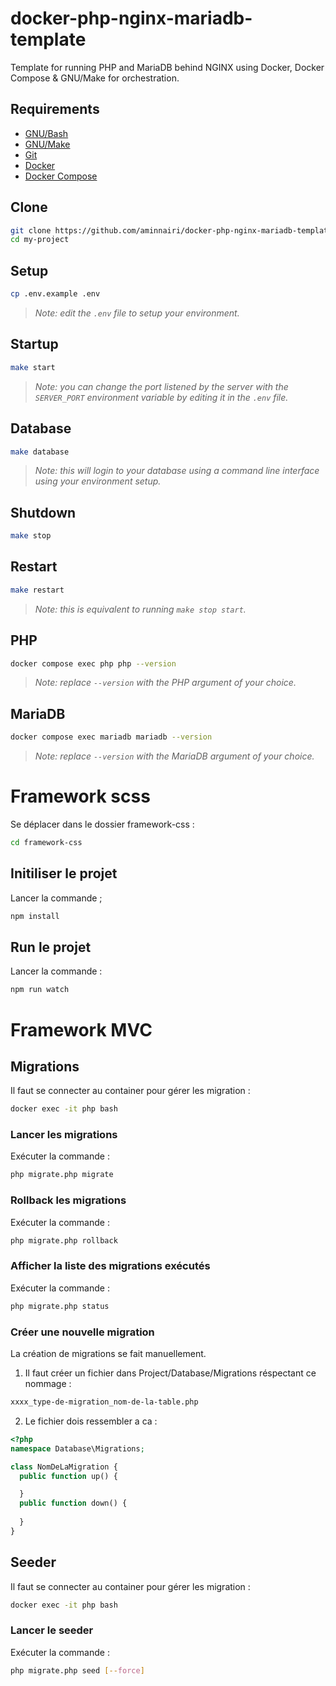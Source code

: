 # docker-php-nginx-mariadb-template

Template for running PHP and MariaDB behind NGINX using Docker, Docker Compose & GNU/Make for orchestration.

## Requirements

- [GNU/Bash](https://www.gnu.org/software/bash/)
- [GNU/Make]()
- [Git](https://git-scm.com/)
- [Docker](https://www.docker.com/)
- [Docker Compose](https://docs.docker.com/compose/)

## Clone

```bash
git clone https://github.com/aminnairi/docker-php-nginx-mariadb-template my-project
cd my-project
```

## Setup

```bash
cp .env.example .env
```

> *Note: edit the `.env` file to setup your environment.*

## Startup

```bash
make start
```

> *Note: you can change the port listened by the server with the `SERVER_PORT` environment variable by editing it in the `.env` file.*

## Database

```bash
make database
```

> *Note: this will login to your database using a command line interface using your environment setup.*

## Shutdown

```bash
make stop
```

## Restart

```bash
make restart
```

> *Note: this is equivalent to running `make stop start`.*

## PHP

```bash
docker compose exec php php --version
```

> *Note: replace `--version` with the PHP argument of your choice.*

## MariaDB

```bash
docker compose exec mariadb mariadb --version
```

> *Note: replace `--version` with the MariaDB argument of your choice.*

# Framework scss

Se déplacer dans le dossier framework-css : 
```bash
cd framework-css
```

## Initiliser le projet

Lancer la commande ;
```bash
npm install
```

## Run le projet

Lancer la commande : 
```bash
npm run watch
```

# Framework MVC

## Migrations

Il faut se  connecter au container pour gérer les migration :
```bash
docker exec -it php bash
```

### Lancer les migrations

Exécuter la commande :
```bash
php migrate.php migrate
```

### Rollback les migrations

Exécuter la commande :
```bash
php migrate.php rollback
```

### Afficher la liste des migrations exécutés

Exécuter la commande :
```bash
php migrate.php status
```

### Créer une nouvelle migration

La création de migrations se fait manuellement.
1. Il faut créer un fichier dans Project/Database/Migrations réspectant ce nommage : 
```bash
xxxx_type-de-migration_nom-de-la-table.php
```
2. Le fichier dois ressembler a ca :
```php
<?php
namespace Database\Migrations;

class NomDeLaMigration {
  public function up() {

  }
  public function down() {
    
  }
}
```

## Seeder

Il faut se  connecter au container pour gérer les migration :
```bash
docker exec -it php bash
```

### Lancer le seeder

Exécuter la commande :
```bash
php migrate.php seed [--force]
```

